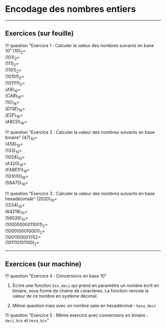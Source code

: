 # Encodage des nombres entiers
___
## Exercices (sur feuille)

!!! question "Exercice 1 : Calculer la valeur des nombres suivants en base 10"
$(10)_2 =$   
$(101)_2 =$  
$(111)_2 =$  
$(1101)_2 =$  
$(10101)_2 =$  
$(101111)_2 =$  
$(A9)_{16} =$   
$(CAB)_{16} =$  
$(10)_{16} =$  
$(D13E)_{16} =$  
$(E2F)_{16} =$  
$(ABCD)_{16} =$  

!!! question "Exercice 2 : Calculer la valeur des nombres suivants en base binaire"
$(47)_{10} =$  
$(458)_{10} =$  
$(133)_{10} =$  
$(1024)_{10} =$  
$(A320)_{16} =$  
$(FABE51)_{16} =$  
$(101010)_{16} =$  
$(59A75)_{16} =$  

!!! question "Exercice 3 :  Calculer la valeur des nombres suivants en base hexadécimale"
$(2020)_{10} =$  
$(1234)_{10} =$  
$(64218)_{10} =$  
$(56026)_{10} =$  
$(10000000011001)_2 =$  
$(1000100010001)_2 =$  
$(100110000111)2 =$  
$(101110101100)_2 =$  

___
## Exercices (sur machine)

!!! question "Exercice 4 : Conversions en base 10"
1. Écrire une fonction `bin_deci` qui prend en paramètre un nombre écrit en binaire, sous forme de chaîne de caractères. La fonction renvoie la valeur de ce nombre en système décimal.
    
2. Même question mais avec un nombre saisi en hexadécimal : `hexa_deci`

!!! question "Exercice 5 : Même exercice avec conversions en binaire : `deci_bin` et `hexa_bin`"
